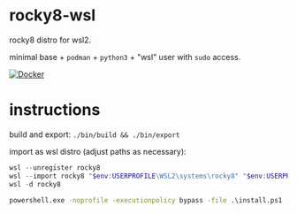 # rocky8-wsl

rocky8 distro for wsl2.

minimal base + `podman` + `python3` + "wsl" user with `sudo` access.

[![Docker](https://github.com/kmmiles/rocky8-wsl/actions/workflows/docker-publish.yml/badge.svg)](https://github.com/kmmiles/rocky8-wsl/actions/workflows/docker-publish.yml)

# instructions

build and export: `./bin/build && ./bin/export`

import as wsl distro (adjust paths as necessary):

```powershell
wsl --unregister rocky8
wsl --import rocky8 "$env:USERPROFILE\WSL2\systems\rocky8" "$env:USERPROFILE\WSL2\sources\rocky8-wsl-container.tar"
wsl -d rocky8
```

```cmd
powershell.exe -noprofile -executionpolicy bypass -file .\install.ps1
```
